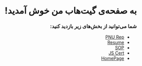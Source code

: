 <div dir="rtl">

# به صفحه‌ی گیت‌هاب من خوش آمدید!

</div>

<div dir="rtl">
  
### شما می‌توانید از بخش‌های زیر بازدید کنید:
- [PNU Rep](https://github.com/Siadatian/PNU_3991_AR)
- [Resume](https://Siadatian.github.io/Resume/Index.html)
- [SOP](https://Siadatian.github.io/SOP/Index.html)
- [JS Cert](https://siadatian.github.io/Certificate/JS%20Certificate.pdf)
- [HomePage](https://github.com/Siadatian)

</div>
